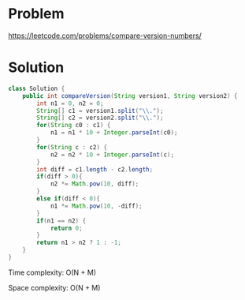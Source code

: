 # Problem
https://leetcode.com/problems/compare-version-numbers/

# Solution
```java
class Solution {
    public int compareVersion(String version1, String version2) {
        int n1 = 0, n2 = 0;
        String[] c1 = version1.split("\\.");
        String[] c2 = version2.split("\\.");
        for(String c0 : c1) {
            n1 = n1 * 10 + Integer.parseInt(c0);
        }
        for(String c : c2) {
            n2 = n2 * 10 + Integer.parseInt(c);
        }
        int diff = c1.length - c2.length;
        if(diff > 0){
            n2 *= Math.pow(10, diff);
        }
        else if(diff < 0){
            n1 *= Math.pow(10, -diff);
        }
        if(n1 == n2) {
            return 0;
        }
        return n1 > n2 ? 1 : -1;
    }
}
```
Time complexity: O(N + M)

Space complexity: O(N + M)
